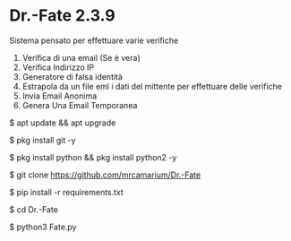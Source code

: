 # Dr.-Fate 2.3.9
Sistema pensato per effettuare varie verifiche
1) Verifica di una email (Se è vera)
2) Verifica Indirizzo IP
3) Generatore di falsa identità
4) Estrapola da un file eml i dati del mittente per effettuare delle verifiche
5) Invia Email Anonima
6) Genera Una Email Temporanea

$ apt update && apt upgrade 
  
$ pkg install git -y
  
$ pkg install python && pkg install python2 -y
  
$ git clone https://github.com/mrcamarium/Dr.-Fate
  
$ pip install -r requirements.txt
  
$ cd Dr.-Fate 
  
$ python3 Fate.py

